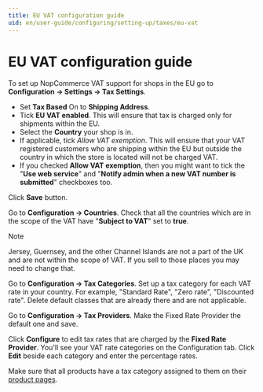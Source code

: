 ```yaml
---
title: EU VAT configuration guide
uid: en/user-guide/configuring/setting-up/taxes/eu-vat
---
```

# EU VAT configuration guide

To set up NopCommerce VAT support for shops in the EU go to **Configuration → Settings → Tax Settings**.

* Set **Tax Based** On to **Shipping Address**.
* Tick **EU VAT enabled**. This will ensure that tax is charged only for shipments within the EU.
* Select the **Country** your shop is in.
* If applicable, tick *Allow VAT exemption*. This will ensure that your VAT registered customers who are shipping within the EU but outside the country in which the store is located will not be charged VAT.
* If you checked **Allow VAT exemption**, then you might want to tick the "**Use web service**" and "**Notify admin when a new VAT number is submitted**" checkboxes too.

Click **Save** button.

Go to **Configuration → Countries**. Check that all the countries which are in the scope of the VAT have "**Subject to VAT**" set to **true**.

> [!NOTE]
> Jersey, Guernsey, and the other Channel Islands are not a part of the UK and are not within the scope of VAT. If you sell to those places you may need to change that.

Go to **Configuration → Tax Categories**. Set up a tax category for each VAT rate in your country. For example, "Standard Rate", "Zero rate", "Discounted rate". Delete default classes that are already there and are not applicable.

Go to **Configuration → Tax Providers**. Make the Fixed Rate Provider the default one and save.

Click **Configure** to edit tax rates that are charged by the **Fixed Rate Provider**. You'll see your VAT rate categories on the Configuration tab. Click **Edit** beside each category and enter the percentage rates.

Make sure that all products have a tax category assigned to them on their [product pages](xref:en/user-guide/running/product-management/products/adding-products/index).
